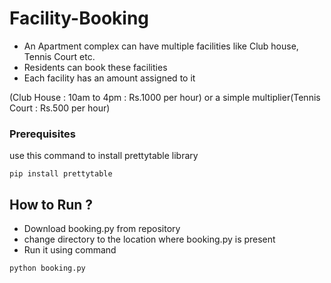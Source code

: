 # Facility-Booking
*	An	Apartment	complex	can	have	multiple	facilities	like	Club	house,
Tennis	Court etc.
*	Residents	can	book	these	facilities
*	Each	facility	has	an	amount	assigned	to	it

(Club	House	:	10am	to	4pm	:	Rs.1000 per	hour) or a simple multiplier(Tennis Court : Rs.500 per hour)

### Prerequisites
use this command to install prettytable library 
```
pip install prettytable
```
## How to Run ?
* Download booking.py from repository
* change directory to the location where booking.py is present
* Run it using command 
```
python booking.py
```

